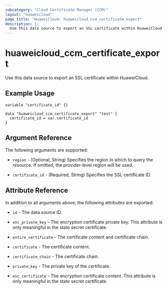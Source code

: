 ```yaml
---
subcategory: "Cloud Certificate Manager (CCM)"
layout: "huaweicloud"
page_title: "HuaweiCloud: huaweicloud_ccm_certificate_export"
description: |-
  Use this data source to export an SSL certificate within HuaweiCloud.
---
```


# huaweicloud_ccm_certificate_export

Use this data source to export an SSL certificate within HuaweiCloud.

## Example Usage

```hcl
variable "certificate_id" {}

data "huaweicloud_ccm_certificate_export" "test" {
  certificate_id = var.certificate_id
}
```

## Argument Reference

The following arguments are supported:

* `region` - (Optional, String) Specifies the region in which to query the resource.
  If omitted, the provider-level region will be used.

* `certificate_id` - (Required, String) Specifies the SSL certificate ID.

## Attribute Reference

In addition to all arguments above, the following attributes are exported:

* `id` - The data source ID.

* `enc_private_key` - The encryption certificate private key. This attribute is only meaningful in the state secret certificate.

* `entire_certificate` - The certificate content and certificate chain.

* `certificate` - The certificate content.

* `certificate_chain` - The certificate chain.

* `private_key` - The private key of the certificate.

* `enc_certificate` - The encryption certificate content. This attribute is only meaningful in the state secret certificate.
